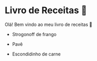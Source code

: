 # Livro de Receitas :cake:

Olá! Bem vindo ao meu livro de receitas :chocolate_bar:

- Strogonoff de frango

- Pavê

- Escondidinho de carne

  
  
  

